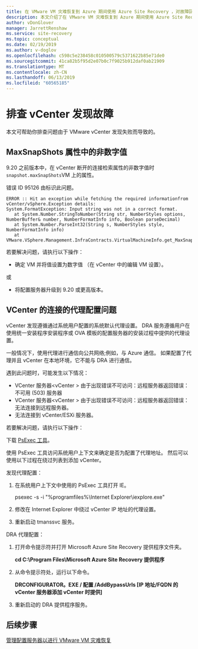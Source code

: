 ```yaml
---
title: 在 VMware VM 灾难恢复到 Azure 期间使用 Azure Site Recovery ，对故障回复到本地进行故障排除 | Microsoft Docs
description: 本文介绍了在 VMware VM 灾难恢复到 Azure 期间使用 Azure Site Recovery 排查故障回复和重新保护问题的方法。
author: vDonGlover
manager: JarrettRenshaw
ms.service: site-recovery
ms.topic: conceptual
ms.date: 02/19/2019
ms.author: v-doglov
ms.openlocfilehash: c598c5e238458c010500579c5371622b85e71de0
ms.sourcegitcommit: 41ca82b5f95d2e07b0c7f9025b912daf0ab21909
ms.translationtype: MT
ms.contentlocale: zh-CN
ms.lasthandoff: 06/13/2019
ms.locfileid: "60565185"
---
```

# <a name="troubleshoot-vcenter-discovery-failures"></a>排查 vCenter 发现故障

本文可帮助你排查问题由于 VMware vCenter 发现失败而导致的。

## <a name="non-numeric-values-in-the-maxsnapshots-property"></a>MaxSnapShots 属性中的非数字值

9\.20 之前版本中，在 vCenter 断开的连接检索属性的非数字值时`snapshot.maxSnapShots`VM 上的属性。

错误 ID 95126 由标识此问题。

    ERROR :: Hit an exception while fetching the required informationfrom vCenter/vSphere.Exception details:
    System.FormatException: Input string was not in a correct format.
       at System.Number.StringToNumber(String str, NumberStyles options, NumberBuffer& number, NumberFormatInfo info, Boolean parseDecimal)
       at System.Number.ParseInt32(String s, NumberStyles style, NumberFormatInfo info)
       at VMware.VSphere.Management.InfraContracts.VirtualMachineInfo.get_MaxSnapshots()
    
若要解决问题，请执行以下操作：

- 确定 VM 并将值设置为数字值 （在 vCenter 中的编辑 VM 设置）。

或

- 将配置服务器升级到 9.20 或更高版本。

## <a name="proxy-configuration-issues-for-vcenter-connectivity"></a>VCenter 的连接的代理配置问题

vCenter 发现遵循通过系统用户配置的系统默认代理设置。 DRA 服务遵循用户在使用统一安装程序安装程序或 OVA 模板的配置服务器的安装过程中提供的代理设置。 

一般情况下，使用代理进行通信向公共网络;例如，与 Azure 通信。 如果配置了代理并且 vCenter 在本地环境，它不能与 DRA 进行通信。

遇到此问题时，可能发生以下情况：

- VCenter 服务器\<vCenter > 由于出现错误不可访问：远程服务器返回错误：不可用 (503) 服务器
- VCenter 服务器\<vCenter > 由于出现错误不可访问：远程服务器返回错误：无法连接到远程服务器。
- 无法连接到 vCenter/ESXi 服务器。

若要解决问题，请执行以下操作：

下载 [PsExec 工具](https://aka.ms/PsExec)。 

使用 PsExec 工具访问系统用户上下文来确定是否为配置了代理地址。 然后可以使用以下过程在绕过列表到添加 vCenter。

发现代理配置：

1. 在系统用户上下文中使用的 PsExec 工具打开 IE。
    
    psexec -s -i "%programfiles%\Internet Explorer\iexplore.exe"

2. 修改在 Internet Explorer 中绕过 vCenter IP 地址的代理设置。
3. 重新启动 tmanssvc 服务。

DRA 代理配置：

1. 打开命令提示符并打开 Microsoft Azure Site Recovery 提供程序文件夹。
 
    **cd C:\Program Files\Microsoft Azure Site Recovery 提供程序**

3. 从命令提示符处，运行以下命令。
   
   **DRCONFIGURATOR。EXE / 配置 /AddBypassUrls [IP 地址/FQDN 的 vCenter 服务器添加 vCenter 时提供]**

4. 重新启动的 DRA 提供程序服务。

## <a name="next-steps"></a>后续步骤

[管理配置服务器以进行 VMware VM 灾难恢复](https://docs.microsoft.com/azure/site-recovery/vmware-azure-manage-configuration-server#refresh-configuration-server) 
